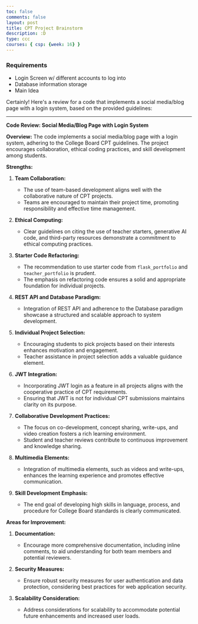 ```yaml
---
toc: false
comments: false
layout: post
title: CPT Project Brainstorm
description: :D
type: ccc
courses: { csp: {week: 16} }
---
```


### Requirements
- Login Screen w/ different accounts to log into
- Database information storage
- Main Idea

Certainly! Here's a review for a code that implements a social media/blog page with a login system, based on the provided guidelines:

---

**Code Review: Social Media/Blog Page with Login System**

**Overview:**
The code implements a social media/blog page with a login system, adhering to the College Board CPT guidelines. The project encourages collaboration, ethical coding practices, and skill development among students.

**Strengths:**

1. **Team Collaboration:**
   - The use of team-based development aligns well with the collaborative nature of CPT projects.
   - Teams are encouraged to maintain their project time, promoting responsibility and effective time management.

2. **Ethical Computing:**
   - Clear guidelines on citing the use of teacher starters, generative AI code, and third-party resources demonstrate a commitment to ethical computing practices.

3. **Starter Code Refactoring:**
   - The recommendation to use starter code from `flask_portfolio` and `teacher_portfolio` is prudent.
   - The emphasis on refactoring code ensures a solid and appropriate foundation for individual projects.

4. **REST API and Database Paradigm:**
   - Integration of REST API and adherence to the Database paradigm showcase a structured and scalable approach to system development.

5. **Individual Project Selection:**
   - Encouraging students to pick projects based on their interests enhances motivation and engagement.
   - Teacher assistance in project selection adds a valuable guidance element.

6. **JWT Integration:**
   - Incorporating JWT login as a feature in all projects aligns with the cooperative practice of CPT requirements.
   - Ensuring that JWT is not for individual CPT submissions maintains clarity on its purpose.

7. **Collaborative Development Practices:**
   - The focus on co-development, concept sharing, write-ups, and video creation fosters a rich learning environment.
   - Student and teacher reviews contribute to continuous improvement and knowledge sharing.

8. **Multimedia Elements:**
   - Integration of multimedia elements, such as videos and write-ups, enhances the learning experience and promotes effective communication.

9. **Skill Development Emphasis:**
   - The end goal of developing high skills in language, process, and procedure for College Board standards is clearly communicated.

**Areas for Improvement:**

1. **Documentation:**
   - Encourage more comprehensive documentation, including inline comments, to aid understanding for both team members and potential reviewers.

2. **Security Measures:**
   - Ensure robust security measures for user authentication and data protection, considering best practices for web application security.

3. **Scalability Consideration:**
   - Address considerations for scalability to accommodate potential future enhancements and increased user loads.

